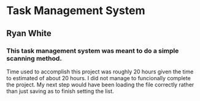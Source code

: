 # Task Management System
## Ryan White

### This task management system was meant to do a simple scanning method.
Time used to accomplish this project was roughly 20 hours given the time to estimated of about 20 hours.
I did not manage to funcionally complete the project. My next step would have been loading the file correctly rather than just saving as to finish setting the list.